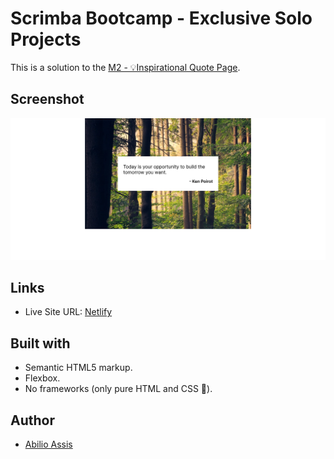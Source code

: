 # Scrimba Bootcamp - Exclusive Solo Projects

This is a solution to the [M2 - 💡Inspirational Quote Page](https://scrimba.com/scrim/cG8EnJHv).

## Screenshot

![](images/screenshot.png)

## Links

- Live Site URL: [Netlify](https://magnificent-kitsune-7aa19c.netlify.app/)

## Built with

- Semantic HTML5 markup.
- Flexbox.
- No frameworks (only pure HTML and CSS 🏅).

## Author

- [Abilio Assis](https://www.linkedin.com/in/abilio-assis/)
